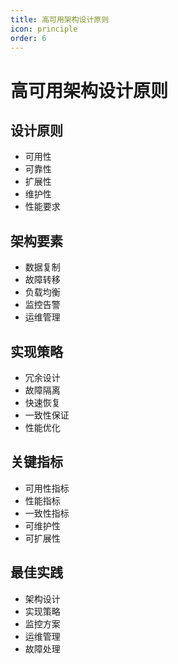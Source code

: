 ```yaml
---
title: 高可用架构设计原则
icon: principle
order: 6
---
```


# 高可用架构设计原则

## 设计原则
- 可用性
- 可靠性
- 扩展性
- 维护性
- 性能要求

## 架构要素
- 数据复制
- 故障转移
- 负载均衡
- 监控告警
- 运维管理

## 实现策略
- 冗余设计
- 故障隔离
- 快速恢复
- 一致性保证
- 性能优化

## 关键指标
- 可用性指标
- 性能指标
- 一致性指标
- 可维护性
- 可扩展性

## 最佳实践
- 架构设计
- 实现策略
- 监控方案
- 运维管理
- 故障处理
